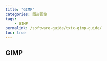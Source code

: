 ```yaml
---
title: "GIMP"
categories: 图形图像
tags:
    - GIMP
permalink: /software-guide/txtx-gimp-guide/
toc: true
---
```


## GIMP




